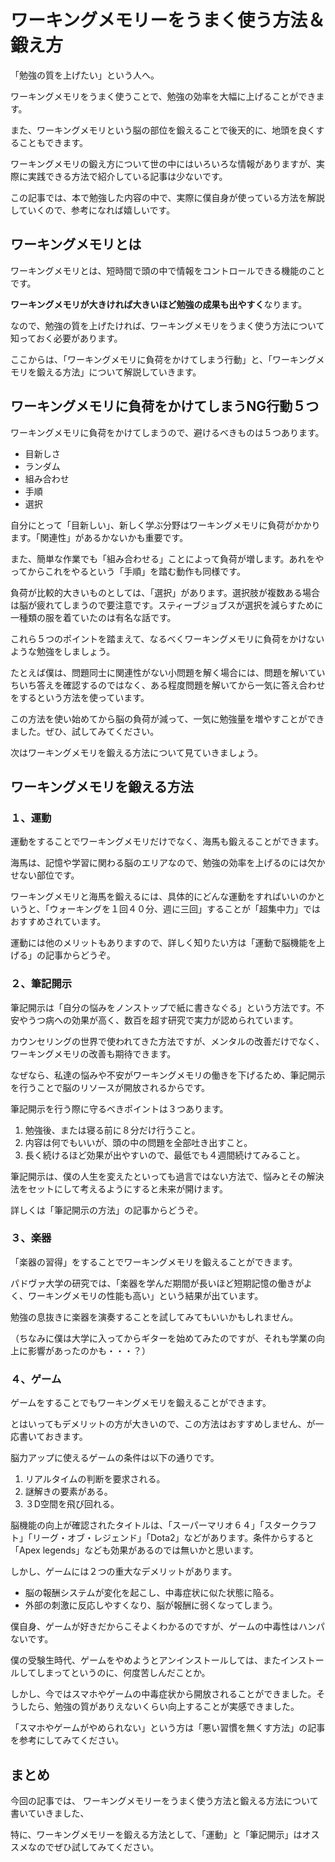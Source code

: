 # ワーキングメモリーをうまく使う方法＆鍛え方

「勉強の質を上げたい」という人へ。

ワーキングメモリをうまく使うことで、勉強の効率を大幅に上げることができます。

また、ワーキングメモリという脳の部位を鍛えることで後天的に、地頭を良くすることもできます。




ワーキングメモリの鍛え方について世の中にはいろいろな情報がありますが、実際に実践できる方法で紹介している記事は少ないです。

この記事では、本で勉強した内容の中で、実際に僕自身が使っている方法を解説していくので、参考になれば嬉しいです。




## ワーキングメモリとは

ワーキングメモリとは、短時間で頭の中で情報をコントロールできる機能のことです。

**ワーキングメモリが大きければ大きいほど勉強の成果も出やすく**なります。




なので、勉強の質を上げたければ、ワーキングメモリをうまく使う方法について知っておく必要があります。




ここからは、「ワーキングメモリに負荷をかけてしまう行動」と、「ワーキングメモリを鍛える方法」について解説していきます。




## ワーキングメモリに負荷をかけてしまうNG行動５つ

ワーキングメモリに負荷をかけてしまうので、避けるべきものは５つあります。

- 目新しさ
- ランダム
- 組み合わせ
- 手順
- 選択




自分にとって「目新しい」、新しく学ぶ分野はワーキングメモリに負荷がかかります。「関連性」があるかないかも重要です。

また、簡単な作業でも「組み合わせる」ことによって負荷が増します。あれをやってからこれをやるという「手順」を踏む動作も同様です。

負荷が比較的大きいものとしては、「選択」があります。選択肢が複数ある場合は脳が疲れてしまうので要注意です。スティーブジョブスが選択を減らすために一種類の服を着ていたのは有名な話です。




これら５つのポイントを踏まえて、なるべくワーキングメモリに負荷をかけないような勉強をしましょう。




たとえば僕は、問題同士に関連性がない小問題を解く場合には、問題を解いていちいち答えを確認するのではなく、ある程度問題を解いてから一気に答え合わせをするという方法を使っています。

この方法を使い始めてから脳の負荷が減って、一気に勉強量を増やすことができました。ぜひ、試してみてください。




次はワーキングメモリを鍛える方法について見ていきましょう。

## ワーキングメモリを鍛える方法
### １、運動

運動をすることでワーキングメモリだけでなく、海馬も鍛えることができます。

海馬は、記憶や学習に関わる脳のエリアなので、勉強の効率を上げるのには欠かせない部位です。




ワーキングメモリと海馬を鍛えるには、具体的にどんな運動をすればいいのかというと、「ウォーキングを１回４０分、週に三回」することが「超集中力」ではおすすめされています。




運動には他のメリットもありますので、詳しく知りたい方は「運動で脳機能を上げる」の記事からどうぞ。





### ２、筆記開示

筆記開示は「自分の悩みをノンストップで紙に書きなぐる」という方法です。不安やうつ病への効果が高く、数百を超す研究で実力が認められています。




カウンセリングの世界で使われてきた方法ですが、メンタルの改善だけでなく、ワーキングメモリの改善も期待できます。

なぜなら、私達の悩みや不安がワーキングメモリの働きを下げるため、筆記開示を行うことで脳のリソースが開放されるからです。




筆記開示を行う際に守るべきポイントは３つあります。

1. 勉強後、または寝る前に８分だけ行うこと。
1. 内容は何でもいいが、頭の中の問題を全部吐き出すこと。
1. 長く続けるほど効果が出やすいので、最低でも４週間続けてみること。




筆記開示は、僕の人生を変えたといっても過言ではない方法で、悩みとその解決法をセットにして考えるようにすると未来が開けます。

詳しくは「筆記開示の方法」の記事からどうぞ。



### ３、楽器

「楽器の習得」をすることでワーキングメモリを鍛えることができます。

パドヴァ大学の研究では、「楽器を学んだ期間が長いほど短期記憶の働きがよく、ワーキングメモリの性能も高い」という結果が出ています。




勉強の息抜きに楽器を演奏することを試してみてもいいかもしれません。

（ちなみに僕は大学に入ってからギターを始めてみたのですが、それも学業の向上に影響があったのかも・・・？）




### ４、ゲーム

ゲームをすることでもワーキングメモリを鍛えることができます。

とはいってもデメリットの方が大きいので、この方法はおすすめしません、が一応書いておきます。




脳力アップに使えるゲームの条件は以下の通りです。

1. リアルタイムの判断を要求される。
1. 謎解きの要素がある。
1. ３D空間を飛び回れる。

脳機能の向上が確認されたタイトルは、「スーパーマリオ６４」「スタークラフト」「リーグ・オブ・レジェンド」「Dota2」などがあります。条件からすると「Apex legends」なども効果があるのでは無いかと思います。




しかし、ゲームには２つの重大なデメリットがあります。

- 脳の報酬システムが変化を起こし、中毒症状に似た状態に陥る。
- 外部の刺激に反応しやすくなり、脳が報酬に弱くなってしまう。




僕自身、ゲームが好きだからこそよくわかるのですが、ゲームの中毒性はハンパないです。

僕の受験生時代、ゲームをやめようとアンインストールしては、またインストールしてしまってというのに、何度苦しんだことか。




しかし、今ではスマホやゲームの中毒症状から開放されることができました。そうしたら、勉強の質がありえないくらい向上することが実感できました。




「スマホやゲームがやめられない」という方は「悪い習慣を無くす方法」の記事を参考にしてみてください。





## まとめ

今回の記事では、 ワーキングメモリーをうまく使う方法と鍛える方法について書いていきました、

特に、ワーキングメモリーを鍛える方法として、「運動」と「筆記開示」はオススメなのでぜひ試してみてください。

